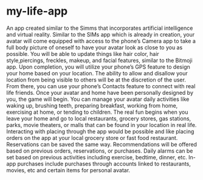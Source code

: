 # my-life-app
An app created similar to the Simms that incorporates artificial intelligence and virtual reality.
Similar to the SIMs app which is already in creation, your avatar will come equipped with access to the phone’s Camera app to take a full body picture of oneself to have your avatar look as close to you as possible.  You will be able to update things like hair color, hair style,piercings, freckles, makeup, and facial features, similar to the Bitmoji app.  Upon completion, you will utilize your phone’s GPS feature to design your home based on your location.  The ability to allow and disallow your location from being visible to others will be at the discretion of the user. From there, you can use your phone’s Contacts feature to connect with real life friends.  Once your avatar and home have been personally designed by you, the game will begin.  You can manage your avatar daily activities like waking up, brushing teeth, preparing breakfast, working from home, exercising at home, or tending to children. The real fun begins when you leave your home and go to local restaurants, grocery stores, gas stations, parks, movie theaters, or malls that can be found in your location in real life.  Interacting with placing through the app would be possible and like placing orders on the app at your local grocery store or fast food restaurant.  Reservations can be saved the same way.  Recommendations will be offered based on previous orders, reservations, or purchases.  Daily alarms can be set based on previous activities including exercise, bedtime, dinner, etc.  In-app purchases include purchases through accounts linked to restaurants, movies, etc and certain items for personal avatar.
